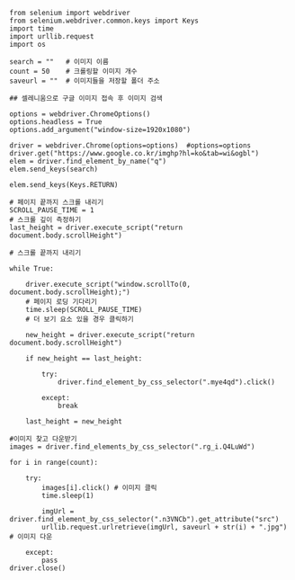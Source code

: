     from selenium import webdriver
    from selenium.webdriver.common.keys import Keys 
    import time 
    import urllib.request 
    import os
    
    search = ""   # 이미지 이름
    count = 50    # 크롤링할 이미지 개수
    saveurl = ""  # 이미지들을 저장할 폴더 주소
    
    ## 셀레니움으로 구글 이미지 접속 후 이미지 검색
    
    options = webdriver.ChromeOptions()
    options.headless = True
    options.add_argument("window-size=1920x1080")
    
    driver = webdriver.Chrome(options=options)  #options=options 
    driver.get("https://www.google.co.kr/imghp?hl=ko&tab=wi&ogbl") 
    elem = driver.find_element_by_name("q") 
    elem.send_keys(search)
    
    elem.send_keys(Keys.RETURN) 
    
    # 페이지 끝까지 스크롤 내리기 
    SCROLL_PAUSE_TIME = 1 
    # 스크롤 깊이 측정하기 
    last_height = driver.execute_script("return document.body.scrollHeight") 
    
    # 스크롤 끝까지 내리기 
    
    while True:  
    
        driver.execute_script("window.scrollTo(0, document.body.scrollHeight);") 
        # 페이지 로딩 기다리기 
        time.sleep(SCROLL_PAUSE_TIME) 
        # 더 보기 요소 있을 경우 클릭하기 
    
        new_height = driver.execute_script("return document.body.scrollHeight") 
    
        if new_height == last_height: 
    
            try: 
                driver.find_element_by_css_selector(".mye4qd").click() 
    
            except: 
                break 
    
        last_height = new_height 
    
    #이미지 찾고 다운받기
    images = driver.find_elements_by_css_selector(".rg_i.Q4LuWd")
    
    for i in range(count):
    
        try: 
            images[i].click() # 이미지 클릭
            time.sleep(1)
    
            imgUrl = driver.find_element_by_css_selector(".n3VNCb").get_attribute("src")
            urllib.request.urlretrieve(imgUrl, saveurl + str(i) + ".jpg")    # 이미지 다운
    
        except:
            pass
    driver.close()